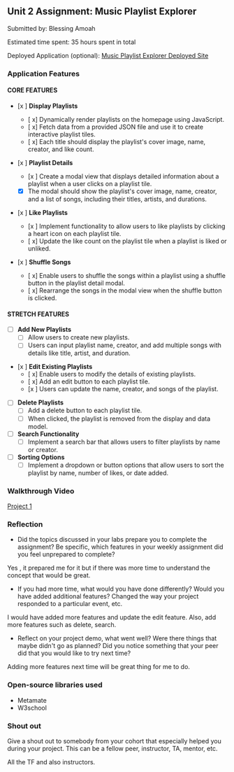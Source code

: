 ## Unit 2 Assignment: Music Playlist Explorer

Submitted by: Blessing Amoah

Estimated time spent: 35 hours spent in total

Deployed Application (optional): [Music Playlist Explorer Deployed Site](ADD_LINK_HERE)

### Application Features

#### CORE FEATURES

- [x ] **Display Playlists**
  - [ x] Dynamically render playlists on the homepage using JavaScript.
  - [ x] Fetch data from a provided JSON file and use it to create interactive playlist tiles.
  - [ x] Each title should display the playlist's cover image, name, creator, and like count.

- [x ] **Playlist Details**
  - [x ] Create a modal view that displays detailed information about a playlist when a user clicks on a playlist tile.
  - [x] The modal should show the playlist's cover image, name, creator, and a list of songs, including their titles, artists, and durations.

- [x ] **Like Playlists**
  - [x ] Implement functionality to allow users to like playlists by clicking a heart icon on each playlist tile.
  - [ x] Update the like count on the playlist tile when a playlist is liked or unliked.

- [x ] **Shuffle Songs**
  - [ x] Enable users to shuffle the songs within a playlist using a shuffle button in the playlist detail modal.
  - [ x] Rearrange the songs in the modal view when the shuffle button is clicked.

#### STRETCH FEATURES

- [ ] **Add New Playlists**
  - [ ] Allow users to create new playlists.
  - [ ] Users can input playlist name, creator, and add multiple songs with details like title, artist, and duration.

- [x ] **Edit Existing Playlists**
  - [ x] Enable users to modify the details of existing playlists.
  - [ x] Add an edit button to each playlist tile.
  - [x ] Users can update the name, creator, and songs of the playlist.

- [ ] **Delete Playlists**
  - [ ] Add a delete button to each playlist tile.
  - [ ] When clicked, the playlist is removed from the display and data model.

- [ ] **Search Functionality**
  - [ ] Implement a search bar that allows users to filter playlists by name or creator.

- [ ] **Sorting Options**
  - [ ] Implement a dropdown or button options that allow users to sort the playlist by name, number of likes, or date added.

### Walkthrough Video



[Project 1](https://www.loom.com/share/0b2d072ac6704ec89b4801c3aa646b14?sid=9df7d306-7f0f-44b8-a5ae-f808433654bb)





### Reflection

* Did the topics discussed in your labs prepare you to complete the assignment? Be specific, which features in your weekly assignment did you feel unprepared to complete?

Yes , it prepared me for it but if there was more time to understand the concept that would be great.

* If you had more time, what would you have done differently? Would you have added additional features? Changed the way your project responded to a particular event, etc.

I would have added more features and update the edit feature. Also, add more features such as delete, search.

* Reflect on your project demo, what went well? Were there things that maybe didn't go as planned? Did you notice something that your peer did that you would like to try next time?

Adding more features next time will be great thing for me to do.

### Open-source libraries used

- Metamate
- W3school

### Shout out

Give a shout out to somebody from your cohort that especially helped you during your project. This can be a fellow peer, instructor, TA, mentor, etc.

All the TF and also instructors.
